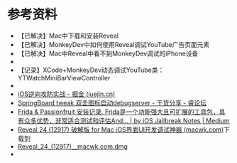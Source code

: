 # 参考资料

* 【已解决】Mac中下载和安装Reveal
* 【已解决】MonkeyDev中如何使用Reveal调试YouTube广告页面元素
* 【已解决】Mac中Reveal中看不到MonkeyDev调试的iPhone设备
* 
* 【记录】XCode+MonkeyDev动态调试YouTube类：YTWatchMiniBarViewController
* 
* [iOS逆向攻防实战 - 掘金 (juejin.cn)](https://juejin.cn/post/7073109091320610829)
* [SpringBoard tweak 双击图标启动debugserver - 干货分享 - 睿论坛](https://iosre.com/t/springboard-tweak-debugserver/16420/17)
* [Frida & Passionfruit 安装记录. Frida是一个功能强大且可扩展的工具包，具有众多优势，非常适合测试和评估And… | by iOS Jailbreak Notes | Medium](https://junglechan.medium.com/frida-passionfruit-%E5%AE%89%E8%A3%85%E8%AE%B0%E5%BD%95-52c7f3b4576e)
* [Reveal 24 (12917) 破解版 for Mac iOS界面UI开发调试神器 (macwk.com)](https://www.macwk.com/soft/reveal)下载到
* [Reveal_24_(12917)__macwk.com.dmg](https://mac.qdrayst.com/oss01/498/Reveal_24_(12917)__macwk.com.dmg)
* 